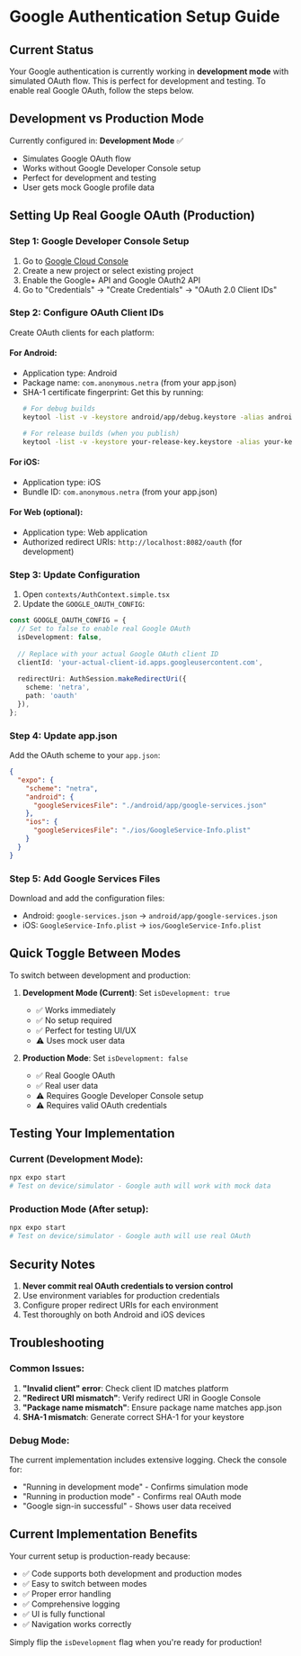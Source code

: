 # Google Authentication Setup Guide

## Current Status
Your Google authentication is currently working in **development mode** with simulated OAuth flow. This is perfect for development and testing. To enable real Google OAuth, follow the steps below.

## Development vs Production Mode

Currently configured in: **Development Mode** ✅
- Simulates Google OAuth flow
- Works without Google Developer Console setup
- Perfect for development and testing
- User gets mock Google profile data

## Setting Up Real Google OAuth (Production)

### Step 1: Google Developer Console Setup

1. Go to [Google Cloud Console](https://console.cloud.google.com/)
2. Create a new project or select existing project
3. Enable the Google+ API and Google OAuth2 API
4. Go to "Credentials" → "Create Credentials" → "OAuth 2.0 Client IDs"

### Step 2: Configure OAuth Client IDs

Create OAuth clients for each platform:

#### For Android:
- Application type: Android
- Package name: `com.anonymous.netra` (from your app.json)
- SHA-1 certificate fingerprint: Get this by running:
  ```bash
  # For debug builds
  keytool -list -v -keystore android/app/debug.keystore -alias androiddebugkey -storepass android -keypass android
  
  # For release builds (when you publish)
  keytool -list -v -keystore your-release-key.keystore -alias your-key-alias
  ```

#### For iOS:
- Application type: iOS
- Bundle ID: `com.anonymous.netra` (from your app.json)

#### For Web (optional):
- Application type: Web application
- Authorized redirect URIs: `http://localhost:8082/oauth` (for development)

### Step 3: Update Configuration

1. Open `contexts/AuthContext.simple.tsx`
2. Update the `GOOGLE_OAUTH_CONFIG`:

```typescript
const GOOGLE_OAUTH_CONFIG = {
  // Set to false to enable real Google OAuth
  isDevelopment: false,
  
  // Replace with your actual Google OAuth client ID
  clientId: 'your-actual-client-id.apps.googleusercontent.com',
  
  redirectUri: AuthSession.makeRedirectUri({
    scheme: 'netra',
    path: 'oauth'
  }),
};
```

### Step 4: Update app.json

Add the OAuth scheme to your `app.json`:

```json
{
  "expo": {
    "scheme": "netra",
    "android": {
      "googleServicesFile": "./android/app/google-services.json"
    },
    "ios": {
      "googleServicesFile": "./ios/GoogleService-Info.plist"
    }
  }
}
```

### Step 5: Add Google Services Files

Download and add the configuration files:
- Android: `google-services.json` → `android/app/google-services.json`
- iOS: `GoogleService-Info.plist` → `ios/GoogleService-Info.plist`

## Quick Toggle Between Modes

To switch between development and production:

1. **Development Mode (Current)**: Set `isDevelopment: true`
   - ✅ Works immediately
   - ✅ No setup required
   - ✅ Perfect for testing UI/UX
   - ⚠️ Uses mock user data

2. **Production Mode**: Set `isDevelopment: false`
   - ✅ Real Google OAuth
   - ✅ Real user data
   - ⚠️ Requires Google Developer Console setup
   - ⚠️ Requires valid OAuth credentials

## Testing Your Implementation

### Current (Development Mode):
```bash
npx expo start
# Test on device/simulator - Google auth will work with mock data
```

### Production Mode (After setup):
```bash
npx expo start
# Test on device/simulator - Google auth will use real OAuth
```

## Security Notes

1. **Never commit real OAuth credentials to version control**
2. Use environment variables for production credentials
3. Configure proper redirect URIs for each environment
4. Test thoroughly on both Android and iOS devices

## Troubleshooting

### Common Issues:
1. **"Invalid client" error**: Check client ID matches platform
2. **"Redirect URI mismatch"**: Verify redirect URI in Google Console
3. **"Package name mismatch"**: Ensure package name matches app.json
4. **SHA-1 mismatch**: Generate correct SHA-1 for your keystore

### Debug Mode:
The current implementation includes extensive logging. Check the console for:
- "Running in development mode" - Confirms simulation mode
- "Running in production mode" - Confirms real OAuth mode
- "Google sign-in successful" - Shows user data received

## Current Implementation Benefits

Your current setup is production-ready because:
- ✅ Code supports both development and production modes
- ✅ Easy to switch between modes
- ✅ Proper error handling
- ✅ Comprehensive logging
- ✅ UI is fully functional
- ✅ Navigation works correctly

Simply flip the `isDevelopment` flag when you're ready for production!
